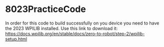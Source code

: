 # 8023PracticeCode
In order for this code to build successfully on you device you need to have the 2023 WPILIB installed. 
Use this link to download it: https://docs.wpilib.org/en/stable/docs/zero-to-robot/step-2/wpilib-setup.html
